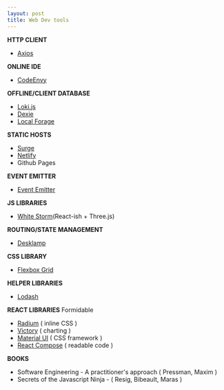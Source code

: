 ```yaml
---
layout: post
title: Web Dev tools
---
```


**HTTP CLIENT**
 - [Axios](https://github.com/mzabriskie/axios)

**ONLINE IDE**
 - [CodeEnvy](https://codenvy.com/)

**OFFLINE/CLIENT DATABASE**
 - [Loki.js](http://lokijs.org)
 - [Dexie](http://dexie.org/)
 - [Local Forage](https://github.com/localForage/localForage)

**STATIC HOSTS**
 - [Surge](https://surge.sh/)
 - [Netlify](https://www.netlify.com/)
 - Github Pages

**EVENT EMITTER**
 - [Event Emitter](https://github.com/Zlobin/es-event-emitter)

**JS LIBRARIES**
 - [White Storm](https://whsjs.io/#/)(React-ish + Three.js)

**ROUTING/STATE MANAGEMENT**
 - [Desklamp](https://github.com/desklamp-js/desklamp)

**CSS LIBRARY**
 - [Flexbox Grid](http://flexboxgrid.com/)

**HELPER LIBRARIES**
 - [Lodash](https://lodash.com/)

**REACT LIBRARIES**
Formidable
 - [Radium](https://formidable.com/open-source/radium/) ( inline CSS )
 - [Victory](https://formidable.com/open-source/victory/) ( charting )
 - [Material UI](http://www.material-ui.com/#/) ( CSS framework )
 - [React Compose](http://reactcompose.com/) ( readable code )

**BOOKS**
 - Software Engineering - A practitioner's approach ( Pressman, Maxim )
 - Secrets of the Javascript Ninja - ( Resig, Bibeault, Maras )

